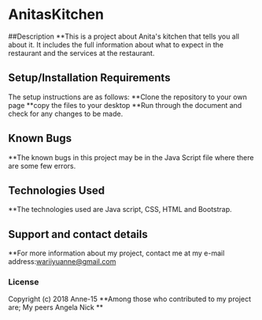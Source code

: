 # AnitasKitchen 
##Description
**This is a project about Anita's kitchen that tells you all about it. It includes the full information about what to expect in the restaurant and the services at the restaurant.
## Setup/Installation Requirements
The setup instructions are as follows:
**Clone the repository to your own page
**copy the files to your desktop
**Run through the document and check for any changes to be made.
## Known Bugs
**The known bugs in this project may be in the Java Script file where there are some few errors.
## Technologies Used
**The technologies used are Java script, CSS, HTML and Bootstrap.
## Support and contact details
**For more information about my project, contact me at my e-mail address:wariiyuanne@gmail.com
### License
Copyright (c) 2018 Anne-15
 **Among those who contributed to my project are;
      My peers
      Angela
      Nick **
